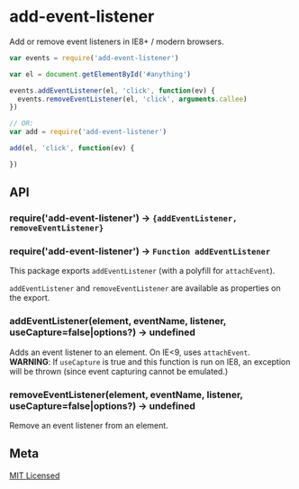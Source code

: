 # add-event-listener

Add or remove event listeners in IE8+ / modern browsers.

```javascript
var events = require('add-event-listener')

var el = document.getElementById('#anything')

events.addEventListener(el, 'click', function(ev) {
  events.removeEventListener(el, 'click', arguments.callee)
})

// OR:
var add = require('add-event-listener')

add(el, 'click', function(ev) {

})

```

## API

### require('add-event-listener') -> `{addEventListener, removeEventListener}`
### require('add-event-listener') -> `Function addEventListener`

This package exports `addEventListener` (with a polyfill for `attachEvent`).

`addEventListener` and `removeEventListener` are available as properties on the export.

### addEventListener(element, eventName, listener, useCapture=false|options?) -> undefined

Adds an event listener to an element. On IE&lt;9, uses `attachEvent`. **WARNING**: If `useCapture` is
true and this function is run on IE8, an exception will be thrown (since event capturing
cannot be emulated.)

### removeEventListener(element, eventName, listener, useCapture=false|options?) -> undefined

Remove an event listener from an element.

## Meta

[MIT Licensed](LICENSE.mit)
